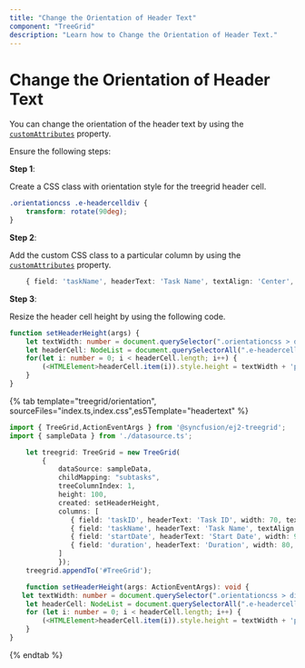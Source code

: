 ```yaml
---
title: "Change the Orientation of Header Text"
component: "TreeGrid"
description: "Learn how to Change the Orientation of Header Text."
---
```


# Change the Orientation of Header Text

You can change the orientation of the header text by using the [`customAttributes`](../../api/treegrid/column/#customattributes) property.

Ensure the following steps:

**Step 1**:

Create a CSS class with orientation style for the treegrid header cell.

```css
.orientationcss .e-headercelldiv {
    transform: rotate(90deg);
}

```

**Step 2**:

Add the custom CSS class to a particular column by using the [`customAttributes`](../../api/treegrid/column/#customattributes) property.

```typescript
    { field: 'taskName', headerText: 'Task Name', textAlign: 'Center', customAttributes: {class: 'orientationcss'}, width: 80 }

```

**Step 3**:

Resize the header cell height by using the following code.

```typescript
function setHeaderHeight(args) {
    let textWidth: number = document.querySelector(".orientationcss > div").scrollWidth;//Obtain the width of the headerText content.
    let headerCell: NodeList = document.querySelectorAll(".e-headercell");
    for(let i: number = 0; i < headerCell.length; i++) {
        (<HTMLElement>headerCell.item(i)).style.height = textWidth + 'px'; //Assign the obtained textWidth as the height of the headerCell.
    }
}

```

{% tab template="treegrid/orientation", sourceFiles="index.ts,index.css",es5Template="headertext" %}

```typescript
import { TreeGrid,ActionEventArgs } from '@syncfusion/ej2-treegrid';
import { sampleData } from './datasource.ts';

    let treegrid: TreeGrid = new TreeGrid(
        {
            dataSource: sampleData,
            childMapping: "subtasks",
            treeColumnIndex: 1,
            height: 100,
            created: setHeaderHeight,
            columns: [
               { field: 'taskID', headerText: 'Task ID', width: 70, textAlign: 'Right' },
               { field: 'taskName', headerText: 'Task Name', textAlign: 'Center', customAttributes: {class: 'orientationcss'}, width: 80 }
               { field: 'startDate', headerText: 'Start Date', width: 90, textAlign: 'Right', type: 'date', format: 'yMd' },
               { field: 'duration', headerText: 'Duration', width: 80, textAlign: 'Right' }
            ]
            });
    treegrid.appendTo('#TreeGrid');

    function setHeaderHeight(args: ActionEventArgs): void {
   let textWidth: number = document.querySelector(".orientationcss > div").scrollWidth; // obtain the width of the headerText content.
    let headerCell: NodeList = document.querySelectorAll(".e-headercell");
    for (let i: number = 0; i < headerCell.length; i++) {
        (<HTMLElement>headerCell.item(i)).style.height = textWidth + 'px'; // assign the obtained textWidth as the height of the headerCell.
    }
}

```

{% endtab %}